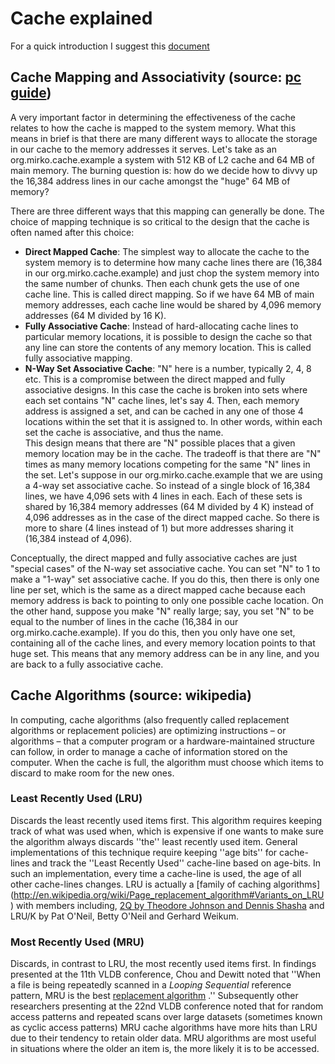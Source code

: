 Cache explained
===============

For a quick introduction I suggest this [document](http://csillustrated.berkeley.edu/PDFs/handouts/cache-3-associativity-handout.pdf)
 
## Cache Mapping and Associativity (source: [pc guide](http://www.pcguide.com/ref/mbsys/cache/funcMapping-c.html))
 
A very important factor in determining the effectiveness of the cache relates to how the cache is mapped
to the system memory. What this means in brief is that there are many different ways to allocate the storage in 
our cache to the memory addresses it serves. Let's take as an org.mirko.cache.example a system with 512 KB of L2 cache and 
64 MB of main memory. The burning question is: how do we decide how to divvy up the 16,384 address lines in 
our cache amongst the "huge" 64 MB of memory?
 
There are three different ways that this mapping can generally be done. The choice of mapping technique is 
so critical to the design that the cache is often named after this choice:
 
* **Direct Mapped Cache**: The simplest way to allocate the cache to the system memory is to determine 
how many cache lines there are (16,384 in our org.mirko.cache.example) and just chop the system memory into the same number 
of chunks. Then each chunk gets the use of one cache line. This is called direct mapping. So if we have 
64 MB of main memory addresses, each cache line would be shared by 4,096 memory addresses (64 M divided by 
16 K).
* **Fully Associative Cache**: Instead of hard-allocating cache lines to particular memory locations, it is 
possible to design the cache so that any line can store the contents of any memory location. This is called 
fully associative mapping.
* **N-Way Set Associative Cache**: "N" here is a number, typically 2, 4, 8 etc. This is a compromise between 
the direct mapped and fully associative designs. In this case the cache is broken into sets where each set 
contains "N" cache lines, let's say 4. Then, each memory address is assigned a set, and can be cached in any 
one of those 4 locations within the set that it is assigned to. In other words, within each set the cache is 
associative, and thus the name.  
This design means that there are "N" possible places that a given memory location may be in the cache. The 
tradeoff is that there are "N" times as many memory locations competing for the same "N" lines in the set. 
Let's suppose in our org.mirko.cache.example that we are using a 4-way set associative cache. So instead of a single block of 
16,384 lines, we have 4,096 sets with 4 lines in each. Each of these sets is shared by 16,384 memory addresses 
(64 M divided by 4 K) instead of 4,096 addresses as in the case of the direct mapped cache. So there is more to 
share (4 lines instead of 1) but more addresses sharing it (16,384 instead of 4,096).


Conceptually, the direct mapped and fully associative caches are just "special cases" of the N-way set 
associative cache. You can set "N" to 1 to make a "1-way" set associative cache. If you do this, then there 
is only one line per set, which is the same as a direct mapped cache because each memory address is back to 
pointing to only one possible cache location. On the other hand, suppose you make "N" really large; say, you 
set "N" to be equal to the number of lines in the cache (16,384 in our org.mirko.cache.example). If you do this, then you only 
have one set, containing all of the cache lines, and every memory location points to that huge set. This means 
that any memory address can be in any line, and you are back to a fully associative cache.

## Cache Algorithms (source: wikipedia)

In computing, cache algorithms (also frequently called replacement algorithms or replacement policies) 
are optimizing instructions – or algorithms – that a computer program or a hardware-maintained structure 
can follow, in order to manage a cache of information stored on the computer. When the cache is full, the 
algorithm must choose which items to discard to make room for the new ones.

### Least Recently Used (LRU)

Discards the least recently used items first. This algorithm requires keeping track of what was used when, 
which is expensive if one wants to make sure the algorithm always discards ''the'' least recently used item. 
General implementations of this technique require keeping ''age bits'' for cache-lines and track the 
''Least Recently Used'' cache-line based on age-bits. In such an implementation, every time a cache-line is used,
the age of all other cache-lines changes. LRU is actually a [family of caching algorithms]
(http://en.wikipedia.org/wiki/Page_replacement_algorithm#Variants_on_LRU) with members including,
[2Q by Theodore Johnson and Dennis Shasha](http://www.vldb.org/conf/1994/P439.PDF) 
and LRU/K by Pat O'Neil, Betty O'Neil and Gerhard Weikum.

### Most Recently Used (MRU)

Discards, in contrast to LRU, the most recently used items first. In findings presented at the 11th VLDB 
conference, Chou and Dewitt noted that ''When a file is being repeatedly scanned in a *Looping Sequential* 
reference pattern, MRU is the best [replacement algorithm](http://en.wikipedia.org/wiki/Page_replacement_algorithm)
.'' Subsequently other researchers presenting at the 22nd VLDB conference noted that for random access 
patterns and repeated scans over large datasets (sometimes known as cyclic access patterns) MRU cache 
algorithms have more hits than LRU due to their tendency to retain older data. MRU algorithms are most
 useful in situations where the older an item is, the more likely it is to be accessed.
